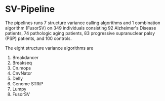 # SV-Pipeline

The pipelines runs 7 structure variance calling algorithms and 1 combination algorithm (FusorSV) on 349 individuals consisting 92 Alzheimer's Disease patients, 74 pathologic aging patients, 83 progressive supranuclear palsy (PSP) patients, and 100 controls.

The eight structure variance algorithms are

 1. Breakdancer
 2. Breakseq
 3. Cn.mops
 4. CnvNator
 5. Delly
 6. Genome STRiP
 7. Lumpy
 8. FusorSV
